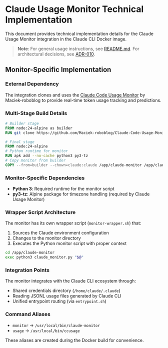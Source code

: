 # Claude Usage Monitor Technical Implementation

This document provides technical implementation details for the Claude Usage Monitor integration in the Claude CLI Docker image.

> **Note**: For general usage instructions, see [README.md](./README.md). For architectural decisions, see [ADR-010](../../docs/04-Architecture/ADRs/adr-010-docker-cli-integration.md).

## Monitor-Specific Implementation

### External Dependency

The integration clones and uses the [Claude Code Usage Monitor](https://github.com/Maciek-roboblog/Claude-Code-Usage-Monitor) by Maciek-roboblog to provide real-time token usage tracking and predictions.

### Multi-Stage Build Details

```dockerfile
# Builder stage
FROM node:24-alpine as builder
RUN git clone https://github.com/Maciek-roboblog/Claude-Code-Usage-Monitor.git /app/claude-monitor

# Final stage
FROM node:24-alpine
# Python runtime for monitor
RUN apk add --no-cache python3 py3-tz
# Copy monitor from builder
COPY --from=builder --chown=claude:claude /app/claude-monitor /app/claude-monitor
```

### Monitor-Specific Dependencies

- **Python 3**: Required runtime for the monitor script
- **py3-tz**: Alpine package for timezone handling (required by Claude Usage Monitor)

### Wrapper Script Architecture

The monitor has its own wrapper script (`monitor-wrapper.sh`) that:

1. Sources the Claude environment configuration
2. Changes to the monitor directory
3. Executes the Python monitor script with proper context

```bash
cd /app/claude-monitor
exec python3 claude_monitor.py "$@"
```

### Integration Points

The monitor integrates with the Claude CLI ecosystem through:

- Shared credentials directory (`/home/claude/.claude`)
- Reading JSONL usage files generated by Claude CLI
- Unified entrypoint routing (via `entrypoint.sh`)

### Command Aliases

- `monitor` → `/usr/local/bin/claude-monitor`
- `usage` → `/usr/local/bin/ccusage`

These aliases are created during the Docker build for convenience.
